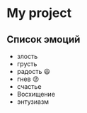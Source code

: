# My project
## Список эмоций 
* злость
* грусть
* радость :smiley:
* гнев :rage:
* счастье 
* Восхищение
* энтузиазм
